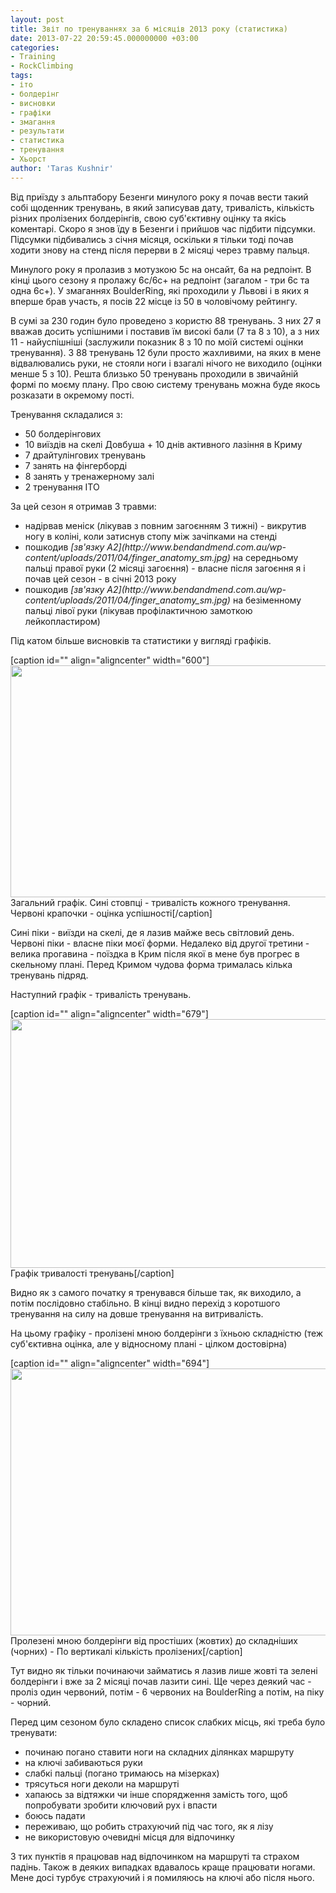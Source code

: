 ```yaml
---
layout: post
title: Звіт по тренуваннях за 6 місяців 2013 року (статистика)
date: 2013-07-22 20:59:45.000000000 +03:00
categories:
- Training
- RockClimbing
tags:
- іто
- болдерінг
- висновки
- графіки
- змагання
- результати
- статистика
- тренування
- Хьорст
author: 'Taras Kushnir'
---
```


Від приїзду з альптабору Безенги минулого року я почав вести такий собі щоденник тренувань, в який записував дату, тривалість, кількість різних пролізених болдерінгів, свою суб'єктивну оцінку та якісь коментарі. Скоро я знов їду в Безенги і прийшов час підбити підсумки. Підсумки підбивались з січня місяця, оскільки я тільки тоді почав ходити знову на стенд після перерви в 2 місяці через травму пальця.

Минулого року я пролазив з мотузкою 5с на онсайт, 6а на редпоінт. В кінці цього сезону я пролажу 6с/6с+ на редпоінт (загалом - три 6с та одна 6с+). У змаганнях BoulderRing, які проходили у Львові і в яких я вперше брав участь, я посів 22 місце із 50 в чоловічому рейтингу.

В сумі за 230 годин було проведено з користю 88 тренувань. З них 27 я вважав досить успішними і поставив їм високі бали (7 та 8 з 10), а з них 11 - найуспішніші (заслужили показник 8 з 10 по моїй системі оцінки тренування). З 88 тренувань 12 були просто жахливими, на яких в мене відвалювались руки, не стояли ноги і взагалі нічого не виходило (оцінки менше 5 з 10). Решта близько 50 тренувань проходили в звичайній формі по моєму плану. Про свою систему тренувань можна буде якось розказати в окремому пості.

Тренування складалися з:
<ul>
<li>50 болдерінгових</li>
<li>10 виїздів на скелі Довбуша + 10 днів активного лазіння в Криму</li>
<li>7 драйтулінгових тренувань</li>
<li>7 занять на фінгерборді</li>
<li>8 занять у тренажерному залі</li>
<li>2 тренування ІТО</li>
</ul>

За цей сезон я отримав 3 травми:
<ul>
<li>надірвав меніск (лікував з повним загоєнням 3 тижні) - викрутив ногу в коліні, коли затиснув стопу між зачіпками на стенді</li>
<li>пошкодив <em>[зв'язку A2](http://www.bendandmend.com.au/wp-content/uploads/2011/04/finger_anatomy_sm.jpg)</em> на середньому пальці правої руки (2 місяці загоєння) - власне після загоєння я і почав цей сезон - в січні 2013 року</li>
<li>пошкодив <em>[зв'язку А2](http://www.bendandmend.com.au/wp-content/uploads/2011/04/finger_anatomy_sm.jpg)</em> на безіменному пальці лівої руки (лікував профілактичною замоткою лейкопластиром)</li>
</ul>

Під катом більше висновків та статистики у вигляді графіків.

<!--more-->

[caption id="" align="aligncenter" width="600"]<img alt="" src="{{ site.baseurl }}/assets/oimg?key=0Ak5eQJybUAszdE94M01Lelk5UzZpTjcwVE1BTVgxTVE&amp;oid=3&amp;zx=t5xvioscpk2e" width="600" height="371" /> Загальний графік. Сині стовпці - тривалість кожного тренування. Червоні крапочки - оцінка успішності[/caption]

Сині піки - виїзди на скелі, де я лазив майже весь світловий день. Червоні піки - власне піки моєї форми. Недалеко від другої третини - велика прогавина - поїздка в Крим після якої в мене був прогрес в скельному плані. Перед Кримом чудова форма трималась кілька тренувань підряд.

Наступний графік - тривалість тренувань.

[caption id="" align="aligncenter" width="679"]<img alt="" src="{{ site.baseurl }}/assets/oimg?key=0Ak5eQJybUAszdE94M01Lelk5UzZpTjcwVE1BTVgxTVE&amp;oid=2&amp;zx=qtvyycw30dtm" width="679" height="398" /> Графік тривалості тренувань[/caption]

Видно як з самого початку я тренувався більше так, як виходило, а потім послідовно стабільно. В кінці видно перехід з коротшого тренування на силу на довше тренування на витривалість.

На цьому графіку - пролізені мною болдерінги з їхньою складністю (теж суб'єктивна оцінка, але у відносному плані - цілком достовірна)

[caption id="" align="aligncenter" width="694"]<img alt="" src="{{ site.baseurl }}/assets/oimg?key=0Ak5eQJybUAszdE94M01Lelk5UzZpTjcwVE1BTVgxTVE&amp;oid=4&amp;zx=m9yfcb7qxrm2" width="694" height="427" /> Пролезені мною болдерінги від простіших (жовтих) до складніших (чорних) - По вертикалі кількість пролізених[/caption]

Тут видно як тільки починаючи займатись я лазив лише жовті та зелені болдерінги і вже за 2 місяці почав лазити сині. Ще через деякий час - проліз один червоний, потім - 6 червоних на BoulderRing а потім, на піку - чорний.

Перед цим сезоном було складено список слабких місць, які треба було тренувати:
<ul>
<li>починаю погано ставити ноги на складних ділянках маршруту</li>
<li>на ключі забиваються руки</li>
<li>слабкі пальці (погано тримаюсь на мізерках)</li>
<li>трясуться ноги деколи на маршруті</li>
<li>хапаюсь за відтяжки чи інше спорядження замість того, щоб попробувати зробити ключовий рух і впасти</li>
<li>боюсь падати</li>
<li>переживаю, що робить страхуючий під час того, як я лізу</li>
<li>не використовую очевидні місця для відпочинку</li>
</ul>

З тих пунктів я працював над відпочинком на маршруті та страхом падінь. Також в деяких випадках вдавалось краще працювати ногами. Мене досі турбує страхуючий і я помиляюсь на ключі або після нього.
